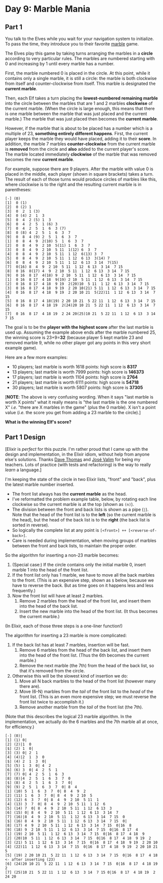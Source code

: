 # Day 9: Marble Mania

## Part 1

You talk to the Elves while you wait for your navigation system to initialize. To pass the time, they introduce you to their favorite [marble](https://en.wikipedia.org/wiki/Marble_(toy)) game.

The Elves play this game by taking turns arranging the marbles in a **circle** according to very particular rules. The marbles are numbered starting with 0 and increasing by 1 until every marble has a number.

First, the marble numbered 0 is placed in the circle. At this point, while it contains only a single marble, it is still a circle: the marble is both clockwise from itself and counter-clockwise from itself. This marble is designated the **current marble**.

Then, each Elf takes a turn placing the **lowest-numbered remaining marble** into the circle between the marbles that are 1 and 2 marbles **clockwise** of the current marble. (When the circle is large enough, this means that there is one marble between the marble that was just placed and the current marble.) The marble that was just placed then becomes the **current marble**.

However, if the marble that is about to be placed has a number which is a multiple of 23, **something entirely different happens**. First, the current player keeps the marble they would have placed, adding it to their **score**. In addition, the marble 7 marbles **counter-clockwise** from the current marble is **removed** from the circle and **also** added to the current player's score. The marble located immediately **clockwise** of the marble that was removed becomes the new **current marble**.

For example, suppose there are 9 players. After the marble with value 0 is placed in the middle, each player (shown in square brackets) takes a turn. The result of each of those turns would produce circles of marbles like this, where clockwise is to the right and the resulting current marble is in parentheses:

```
[-] (0)
[1]  0 (1)
[2]  0 (2) 1
[3]  0  2  1 (3)
[4]  0 (4) 2  1  3
[5]  0  4  2 (5) 1  3
[6]  0  4  2  5  1 (6) 3
[7]  0  4  2  5  1  6  3 (7)
[8]  0 (8) 4  2  5  1  6  3  7
[9]  0  8  4 (9) 2  5  1  6  3  7
[1]  0  8  4  9  2(10) 5  1  6  3  7
[2]  0  8  4  9  2 10  5(11) 1  6  3  7
[3]  0  8  4  9  2 10  5 11  1(12) 6  3  7
[4]  0  8  4  9  2 10  5 11  1 12  6(13) 3  7
[5]  0  8  4  9  2 10  5 11  1 12  6 13  3(14) 7
[6]  0  8  4  9  2 10  5 11  1 12  6 13  3 14  7(15)
[7]  0(16) 8  4  9  2 10  5 11  1 12  6 13  3 14  7 15
[8]  0 16  8(17) 4  9  2 10  5 11  1 12  6 13  3 14  7 15
[9]  0 16  8 17  4(18) 9  2 10  5 11  1 12  6 13  3 14  7 15
[1]  0 16  8 17  4 18  9(19) 2 10  5 11  1 12  6 13  3 14  7 15
[2]  0 16  8 17  4 18  9 19  2(20)10  5 11  1 12  6 13  3 14  7 15
[3]  0 16  8 17  4 18  9 19  2 20 10(21) 5 11  1 12  6 13  3 14  7 15
[4]  0 16  8 17  4 18  9 19  2 20 10 21  5(22)11  1 12  6 13  3 14  7 15
[5]  0 16  8 17  4 18(19) 2 20 10 21  5 22 11  1 12  6 13  3 14  7 15
[6]  0 16  8 17  4 18 19  2(24)20 10 21  5 22 11  1 12  6 13  3 14  7 15
[7]  0 16  8 17  4 18 19  2 24 20(25)10 21  5 22 11  1 12  6 13  3 14  7 15
```

The goal is to be the **player with the highest score** after the last marble is used up. Assuming the example above ends after the marble numbered 25, the winning score is 23+9=**32** (because player 5 kept marble 23 and removed marble 9, while no other player got any points in this very short example game).

Here are a few more examples:

- 10 players; last marble is worth 1618 points: high score is **8317**
- 13 players; last marble is worth 7999 points: high score is **146373**
- 17 players; last marble is worth 1104 points: high score is **2764**
- 21 players; last marble is worth 6111 points: high score is **54718**
- 30 players; last marble is worth 5807 points: high score is **37305**

\[**NOTE**: The above is very confusing wording. When it says "last marble is worth X points" what it really means is "the last marble is the one numbered X" _i.e._ "there are X marbles in the game" (plus the 0 marble). X isn't a point value (_i.e._ the score you get from adding a 23 marble to the circle).\]

**What is the winning Elf's score?**

## Part 1 Design

\[Elixir is _perfect_ for this puzzle. I'm rather proud that I came up with the design and implementation, in the Elixir idiom, without help from anyone else's solutions. Thanks [Dave Thomas](https://pragprog.com/book/elixir/programming-elixir) and [José Valim](https://www.twitch.tv/josevalim/videos) for being my teachers. Lots of practice (with tests and refactoring) is the way to really _learn_ a language.\]

I'm keeping the state of the circle in two Elixir lists, "front" and "back", plus the latest marble number inserted.

- The front list always has the **current marble** as the head.
- I've reformatted the problem example table, below, by rotating each line clockwise so the current marble is at the top (shown as `(n)`).
- The division between the front and back lists is shown as a pipe (`|`). Note that the head of the front list is to the **left** (so the current marble is the head), but the head of the back list is to the **right** (the back list is sorted in reverse).
- So logically the complete list at any point is `[<front>] ++ [<reverse-of-back>]`.
- Care is needed during implementation, when moving groups of marbles between the front and back lists, to maintain the proper order.

So the algorithm for inserting a non-23 marble becomes:

1. (Special case:) If the circle contains only the initial marble 0, insert marble 1 into the head of the front list.
1. If the front list only has 1 marble, we have to move all the back marbles to the front. (This is an expensive step, shown as `$` below, because we have to reverse the back. But as time goes on it happens less and less frequently.)
1. Now the front list will have at least 2 marbles.
    1. Remove 2 marbles from the head of the front list, and insert them into the head of the back list.
    1. Insert the new marble into the head of the front list. (It thus becomes the current marble.)

(In Elixir, each of those three steps is a one-liner function!)

The algorithm for inserting a 23 marble is more complicated:

1. If the back list has at least 7 marbles, insertion will be fast.
    1. Remove 6 marbles from the head of the back list, and insert them into the head of the front list. (Thus the 6th becomes the current marble.)
    1. Remove the next marble (the 7th) from the head of the back list, so that it's removed from the circle.
1. Otherwise this will be the slowest kind of insertion we do:
    1. Move all N back marbles to the head of the front list (however many there are).
    1. Move (6-N) marbles from the *tail* of the front list to the *head* of the front list. (This is an even more expensive step; we must reverse the front list twice to accomplish it.)
    1. Remove another marble from the *tail* of the front list (the 7th).

(Note that this describes the logical 23 marble algorithm. In the implementation, we actually do the 6 marbles and the 7th marble all at once, for efficiency.)

```
[-] (0)|
[1] (1) 0|
[2] (2)|1  0
[$] (2) 1  0|
[3] (3) 0| 2  1
[4] (4)|2  1  3  0
[$] (4) 2  1  3  0|
[5] (5) 1  3  0| 4  2
[6] (6) 3  0| 4  2  5  1
[7] (7) 0| 4  2  5  1  6  3
[8] (8)|4  2  5  1  6  3  7  0
[$] (8) 4  2  5  1  6  3  7  0|
[9] (9) 2  5  1  6  3  7  0| 8  4
[1] (10) 5  1  6  3  7  0| 8  4  9  2
[2] (11) 1  6  3  7  0| 8  4  9  2 10  5
[3] (12) 6  3  7  0| 8  4  9  2 10  5 11  1
[4] (13) 3  7  0| 8  4  9  2 10  5 11  1 12  6
[5] (14) 7  0| 8  4  9  2 10  5 11  1 12  6 13  3
[6] (15) 0| 8  4  9  2 10  5 11  1 12  6 13  3 14  7
[7] (16)|8  4  9  2 10  5 11  1 12  6 13  3 14  7 15  0
[$] (16) 8  4  9  2 10  5 11  1 12  6 13  3 14  7 15  0|
[8] (17) 4  9  2 10  5 11  1 12  6 13  3 14  7 15  0|16  8
[9] (18) 9  2 10  5 11  1 12  6 13  3 14  7 15  0|16  8 17  4
[1] (19) 2 10  5 11  1 12  6 13  3 14  7 15  0|16  8 17  4 18  9
[2] (20)10  5 11  1 12  6 13  3 14  7 15  0|16  8 17  4 18  9 19  2
[3] (21) 5 11  1 12  6 13  3 14  7 15  0|16  8 17  4 18  9 19  2 20 10
[4] (22)11  1 12  6 13  3 14  7 15  0|16  8 17  4 18  9 19  2 20 10 21  5
[5] (19) 2 20 10 21  5 22 11  1 12  6 13  3 14  7 15  0|16  8 17  4 18       <- after inserting (23)
[6] (24)20 10 21  5 22 11  1 12  6 13  3 14  7 15  0|16  8 17  4 18 19  2
[7] (25)10 21  5 22 11  1 12  6 13  3 14  7 15 0|16  8 17  4 18 19  2 24 20
```
